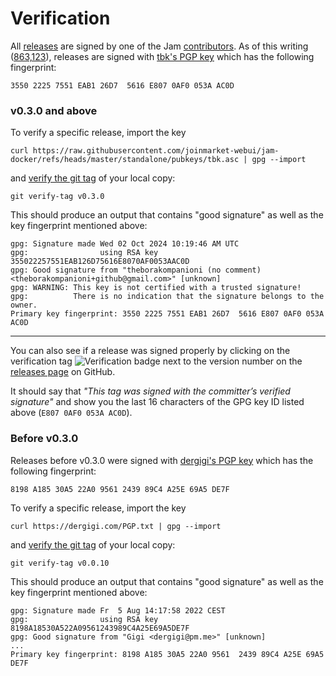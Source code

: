 # Verification

All [releases] are signed by one of the Jam [contributors]. As of this writing ([863,123][now]), releases are signed with [tbk's PGP key][tbk] which has the following fingerprint:
```
3550 2225 7551 EAB1 26D7  5616 E807 0AF0 053A AC0D
```


### v0.3.0 and above

To verify a specific release, import the key

```
curl https://raw.githubusercontent.com/joinmarket-webui/jam-docker/refs/heads/master/standalone/pubkeys/tbk.asc | gpg --import
```

and [verify the git tag][verify-tag] of your local copy:

```
git verify-tag v0.3.0
```

This should produce an output that contains "good signature" as well as the key fingerprint mentioned above:

```
gpg: Signature made Wed 02 Oct 2024 10:19:46 AM UTC
gpg:                using RSA key 355022257551EAB126D75616E8070AF0053AAC0D
gpg: Good signature from "theborakompanioni (no comment) <theborakompanioni+github@gmail.com>" [unknown]
gpg: WARNING: This key is not certified with a trusted signature!
gpg:          There is no indication that the signature belongs to the owner.
Primary key fingerprint: 3550 2225 7551 EAB1 26D7  5616 E807 0AF0 053A AC0D
```

---

You can also see if a release was signed properly by clicking on the
verification tag ![Verification badge](../assets/github-checkmark.png) next to
the version number on the [releases page][releases] on GitHub.

It should say that _"This tag was signed with the committer’s verified
signature"_ and show you the last 16 characters of the GPG key ID listed above
(`E807 0AF0 053A AC0D`).

### Before v0.3.0

Releases before v0.3.0 were signed with [dergigi's PGP key][gigi] which has the following fingerprint:

```
8198 A185 30A5 22A0 9561 2439 89C4 A25E 69A5 DE7F
```

To verify a specific release, import the key

```
curl https://dergigi.com/PGP.txt | gpg --import
```

and [verify the git tag][verify-tag] of your local copy:

```
git verify-tag v0.0.10
```

This should produce an output that contains "good signature" as well as the key fingerprint mentioned above:

```
gpg: Signature made Fr  5 Aug 14:17:58 2022 CEST
gpg:                using RSA key 8198A18530A522A09561243989C4A25E69A5DE7F
gpg: Good signature from "Gigi <dergigi@pm.me>" [unknown]
...
Primary key fingerprint: 8198 A185 30A5 22A0 9561  2439 89C4 A25E 69A5 DE7F
```

[verify-tag]: https://git-scm.com/docs/git-verify-tag
[releases]: https://github.com/joinmarket-webui/jam/releases
[contributors]: https://github.com/joinmarket-webui/jam/graphs/contributors
[now]: https://www.blockstream.info/block-height/863123
[tbk]: https://raw.githubusercontent.com/joinmarket-webui/jam-docker/refs/heads/master/standalone/pubkeys/tbk.asc
[gigi]: https://dergigi.com/pgp/
